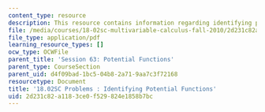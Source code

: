 ```yaml
---
content_type: resource
description: This resource contains information regarding identifying potential functions.
file: /media/courses/18-02sc-multivariable-calculus-fall-2010/2d231c82a1183ce0f529824e1858b7bc_MIT18_02SC_pb_63_quest.pdf
file_type: application/pdf
learning_resource_types: []
ocw_type: OCWFile
parent_title: 'Session 63: Potential Functions'
parent_type: CourseSection
parent_uid: d4f09bad-1bc5-04b8-2a71-9aa7c3f72168
resourcetype: Document
title: '18.02SC Problems : Identifying Potential Functions'
uid: 2d231c82-a118-3ce0-f529-824e1858b7bc
---
```

